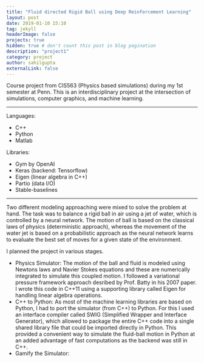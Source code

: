 ```yaml
---
title: "Fluid directed Rigid Ball using Deep Reinforcement Learning"
layout: post
date: 2019-01-10 15:10
tag: jekyll
headerImage: false
projects: true
hidden: true # don't count this post in blog pagination
description: "project1"
category: project
author: sahilgupta
externalLink: false
---
```


Course project from CIS563 (Physics based simulations) during my 1st semester at Penn. This is an interdisciplinary project at the intersection of simulations, computer graphics, and machine learning.

---

Languages: 
- C++
- Python
- Matlab

Libraries: 
- Gym by OpenAI
- Keras (backend: Tensorflow)
- Eigen (linear algebra in C++)
- Partio (data I/O)
- Stable-baselines

---

Two different modeling approaching were mixed to solve the problem at hand. The task was to balance a rigid ball in air using a jet of water, which is controlled by a neural network. The motion of ball is based on the classical laws of physics (deterministic approach), whereas the movement of the water jet is based on a probabilistic approach as the neural network learns to evaluate the best set of moves for a given state of the environment. 

I planned the project in various stages. 
- Physics Simulator: The motion of the ball and fluid is modeled using Newtons laws and Navier Stokes equations and these are numerically integrated to simulate this coupled motion. I followed a variational pressure framework approach desribed by Prof. Batty in his 2007 paper. I wrote this code in C++11 using a supporting library called Eigen for handling linear algebra operations. 
- C++ to Python: As most of the machine learning libraries are based on Python, I had to port the simulator (from C++) to Python. For this I used an interface compiler called SWIG (Simplified Wrapper and Interface Generator), which allowed to package the entire C++ code into a single shared library file that could be imported directly in Python. This provided a convenient way to simulate the fluid-ball motion in Python at an added advantage of fast computations as the backend was still in C++. 
- Gamify the Simulator: 

